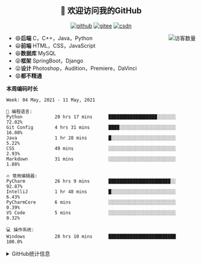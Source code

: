<h2 align="center">👋 欢迎访问我的GitHub</h2>
<p align="center">
  <a href="https://github.com/eternidad33"><img src="https://img.shields.io/badge/GitHub-ff79c6" alt="github"></a>
  <a href="https://gitee.com/eternidad33"><img src="https://img.shields.io/badge/Gitee-fe7300" alt="gitee"></a>
  <a href="https://blog.csdn.net/qq_42907802"><img src="https://img.shields.io/badge/CSDN-cf000e" alt="csdn"></a>
</p>

<img align='right' src="https://profile-counter.glitch.me/eternidad33/count.svg" alt="访客数量"/>

- 😄**后端** C，C++，Java，Python
- 😃**前端** HTML，CSS，JavaScript
- 😆**数据库** MySQL
- 😝**框架** SpringBoot，Django
- 😛**设计** Photoshop，Audition，Premiere，DaVinci
- 😧**都不精通**

**本周编码时长**

<!--START_SECTION:waka-->
```text
Week: 04 May, 2021 - 11 May, 2021

💬 编程语言: 
Python            20 hrs 17 mins      ██████████████████░░░░░░░   72.02% 
Git Config        4 hrs 31 mins       ████░░░░░░░░░░░░░░░░░░░░░   16.08% 
Java              1 hr 28 mins        █░░░░░░░░░░░░░░░░░░░░░░░░   5.22% 
CSS               49 mins             ░░░░░░░░░░░░░░░░░░░░░░░░░   2.93% 
Markdown          31 mins             ░░░░░░░░░░░░░░░░░░░░░░░░░   1.88%

🔥 常用编辑器: 
PyCharm           26 hrs 9 mins       ███████████████████████░░   92.87% 
IntelliJ          1 hr 48 mins        █░░░░░░░░░░░░░░░░░░░░░░░░   6.43% 
PyCharmCore       6 mins              ░░░░░░░░░░░░░░░░░░░░░░░░░   0.39% 
VS Code           5 mins              ░░░░░░░░░░░░░░░░░░░░░░░░░   0.32%

💻 操作系统: 
Windows           28 hrs 10 mins      █████████████████████████   100.0%

```


<!--END_SECTION:waka-->




<details>
<summary>GitHub统计信息</summary>

<br/>

> 动态太少，不好意思展示
> 
> 下面的GitHub统计信息是来自于[github-readme-stats](https://github.com/anuraghazra/github-readme-stats)项目，里边有[中文文档](https://github.com/anuraghazra/github-readme-stats/blob/master/readme_cn.md)

<a href="https://github.com/eternidad33/eternidad33">
  <img align="center" src="https://github-readme-stats.anuraghazra1.vercel.app/api?username=eternidad33&show_icons=true" />
</a>
<br/>

---

*近期更新的仓库*

<a href="https://github.com/eternidad33/eternidad33">
  <img align="center" src="https://github-readme-stats.anuraghazra1.vercel.app/api/pin/?username=eternidad33&repo=eternidad33" />
</a>    
<a href="https://gitee.com/eternidad33/leetcode">
  <img align="center" src="https://github-readme-stats.anuraghazra1.vercel.app/api/pin/?username=eternidad33&repo=leetcode" />
</a>

<br/>

<br/>

[![eternidad33's contribution graph as a Game of Life](https://github4life.herokuapp.com/eternidad33.gif)](https://github4life.herokuapp.com/eternidad33)

</details>


